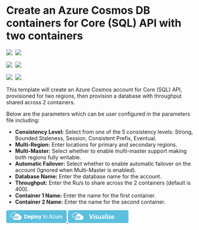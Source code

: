 # Create an Azure Cosmos DB containers for Core (SQL) API with two containers

<IMG SRC="https://azurequickstartsservice.blob.core.windows.net/badges/101-cosmosdb-sql/PublicLastTestDate.svg" />&nbsp;
<IMG SRC="https://azurequickstartsservice.blob.core.windows.net/badges/101-cosmosdb-sql/PublicDeployment.svg" />&nbsp;

<IMG SRC="https://azurequickstartsservice.blob.core.windows.net/badges/101-cosmosdb-sql/FairfaxLastTestDate.svg" />&nbsp;
<IMG SRC="https://azurequickstartsservice.blob.core.windows.net/badges/101-cosmosdb-sql/FairfaxDeployment.svg" />&nbsp;

<IMG SRC="https://azurequickstartsservice.blob.core.windows.net/badges/101-cosmosdb-sql/BestPracticeResult.svg" />&nbsp;
<IMG SRC="https://azurequickstartsservice.blob.core.windows.net/badges/101-cosmosdb-sql/CredScanResult.svg" />&nbsp;

This template will create an Azure Cosmos account for Core (SQL) API, provisioned for two regions, then provision a database with throughput shared across 2 containers.

Below are the parameters which can be user configured in the parameters file including:

- **Consistency Level:** Select from one of the 5 consistency levels: Strong, Bounded Staleness, Session, Consistent Prefix, Eventual.
- **Multi-Region:** Enter locations for primary and secondary regions.
- **Multi-Master:** Select whether to enable multi-master support making both regions fully writable.
- **Automatic Failover:** Select whether to enable automatic failover on the account (Ignored when Multi-Master is enabled).
- **Database Name:** Enter the database name for the account.
- **Throughput:** Enter the Ru/s to share across the 2 containers (default is 400).
- **Container 1 Name:** Enter the name for the first container.
- **Container 2 Name:** Enter the name for the second container.

<a href="https://portal.azure.com/#create/Microsoft.Template/uri/https%3A%2F%2Fraw.githubusercontent.com%2FAzure%2Fazure-quickstart-templates%2Fmaster%2F101-cosmosdb-sql%2Fazuredeploy.json" target="_blank">
    <img src="https://raw.githubusercontent.com/Azure/azure-quickstart-templates/master/1-CONTRIBUTION-GUIDE/images/deploytoazure.png"/>
</a>
<a href="http://armviz.io/#/?load=https%3A%2F%2Fraw.githubusercontent.com%2FAzure%2Fazure-quickstart-templates%2Fmaster%2F101-cosmosdb-sql%2Fazuredeploy.json" target="_blank">
    <img src="https://raw.githubusercontent.com/Azure/azure-quickstart-templates/master/1-CONTRIBUTION-GUIDE/images/visualizebutton.png"/>
</a>

